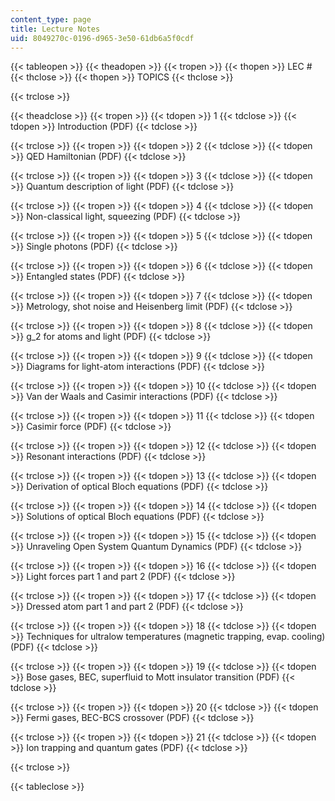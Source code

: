 ```yaml
---
content_type: page
title: Lecture Notes
uid: 8049270c-0196-d965-3e50-61db6a5f0cdf
---
```


{{< tableopen >}}
{{< theadopen >}}
{{< tropen >}}
{{< thopen >}}
LEC #
{{< thclose >}}
{{< thopen >}}
TOPICS
{{< thclose >}}

{{< trclose >}}

{{< theadclose >}}
{{< tropen >}}
{{< tdopen >}}
1
{{< tdclose >}}
{{< tdopen >}}
Introduction (PDF)
{{< tdclose >}}

{{< trclose >}}
{{< tropen >}}
{{< tdopen >}}
2
{{< tdclose >}}
{{< tdopen >}}
QED Hamiltonian (PDF)
{{< tdclose >}}

{{< trclose >}}
{{< tropen >}}
{{< tdopen >}}
3
{{< tdclose >}}
{{< tdopen >}}
Quantum description of light (PDF)
{{< tdclose >}}

{{< trclose >}}
{{< tropen >}}
{{< tdopen >}}
4
{{< tdclose >}}
{{< tdopen >}}
Non-classical light, squeezing (PDF)
{{< tdclose >}}

{{< trclose >}}
{{< tropen >}}
{{< tdopen >}}
5
{{< tdclose >}}
{{< tdopen >}}
Single photons (PDF)
{{< tdclose >}}

{{< trclose >}}
{{< tropen >}}
{{< tdopen >}}
6
{{< tdclose >}}
{{< tdopen >}}
Entangled states (PDF)
{{< tdclose >}}

{{< trclose >}}
{{< tropen >}}
{{< tdopen >}}
7
{{< tdclose >}}
{{< tdopen >}}
Metrology, shot noise and Heisenberg limit (PDF)
{{< tdclose >}}

{{< trclose >}}
{{< tropen >}}
{{< tdopen >}}
8
{{< tdclose >}}
{{< tdopen >}}
g\_2 for atoms and light (PDF)
{{< tdclose >}}

{{< trclose >}}
{{< tropen >}}
{{< tdopen >}}
9
{{< tdclose >}}
{{< tdopen >}}
Diagrams for light-atom interactions (PDF)
{{< tdclose >}}

{{< trclose >}}
{{< tropen >}}
{{< tdopen >}}
10
{{< tdclose >}}
{{< tdopen >}}
Van der Waals and Casimir interactions (PDF)
{{< tdclose >}}

{{< trclose >}}
{{< tropen >}}
{{< tdopen >}}
11
{{< tdclose >}}
{{< tdopen >}}
Casimir force (PDF)
{{< tdclose >}}

{{< trclose >}}
{{< tropen >}}
{{< tdopen >}}
12
{{< tdclose >}}
{{< tdopen >}}
Resonant interactions (PDF)
{{< tdclose >}}

{{< trclose >}}
{{< tropen >}}
{{< tdopen >}}
13
{{< tdclose >}}
{{< tdopen >}}
Derivation of optical Bloch equations (PDF)
{{< tdclose >}}

{{< trclose >}}
{{< tropen >}}
{{< tdopen >}}
14
{{< tdclose >}}
{{< tdopen >}}
Solutions of optical Bloch equations (PDF)
{{< tdclose >}}

{{< trclose >}}
{{< tropen >}}
{{< tdopen >}}
15
{{< tdclose >}}
{{< tdopen >}}
Unraveling Open System Quantum Dynamics (PDF)
{{< tdclose >}}

{{< trclose >}}
{{< tropen >}}
{{< tdopen >}}
16
{{< tdclose >}}
{{< tdopen >}}
Light forces part 1 and part 2 (PDF)
{{< tdclose >}}

{{< trclose >}}
{{< tropen >}}
{{< tdopen >}}
17
{{< tdclose >}}
{{< tdopen >}}
Dressed atom part 1 and part 2 (PDF)
{{< tdclose >}}

{{< trclose >}}
{{< tropen >}}
{{< tdopen >}}
18
{{< tdclose >}}
{{< tdopen >}}
Techniques for ultralow temperatures (magnetic trapping, evap. cooling) (PDF)
{{< tdclose >}}

{{< trclose >}}
{{< tropen >}}
{{< tdopen >}}
19
{{< tdclose >}}
{{< tdopen >}}
Bose gases, BEC, superfluid to Mott insulator transition (PDF)
{{< tdclose >}}

{{< trclose >}}
{{< tropen >}}
{{< tdopen >}}
20
{{< tdclose >}}
{{< tdopen >}}
Fermi gases, BEC-BCS crossover (PDF)
{{< tdclose >}}

{{< trclose >}}
{{< tropen >}}
{{< tdopen >}}
21
{{< tdclose >}}
{{< tdopen >}}
Ion trapping and quantum gates (PDF)
{{< tdclose >}}

{{< trclose >}}

{{< tableclose >}}